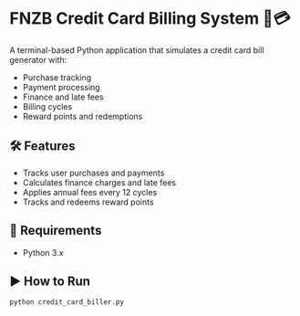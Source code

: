 # FNZB Credit Card Billing System 🧾💳

A terminal-based Python application that simulates a credit card bill generator with:
- Purchase tracking
- Payment processing
- Finance and late fees
- Billing cycles
- Reward points and redemptions

## 🛠 Features
- Tracks user purchases and payments
- Calculates finance charges and late fees
- Applies annual fees every 12 cycles
- Tracks and redeems reward points

## 🐍 Requirements
- Python 3.x

## ▶️ How to Run

```bash
python credit_card_biller.py
